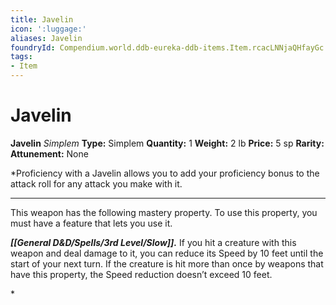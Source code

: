 ```yaml
---
title: Javelin
icon: ':luggage:'
aliases: Javelin
foundryId: Compendium.world.ddb-eureka-ddb-items.Item.rcacLNNjaQHfayGc
tags:
- Item
---
```


# Javelin

**Javelin**
_Simplem_
**Type:** Simplem
**Quantity:** 1
**Weight:** 2 lb
**Price:** 5 sp
**Rarity:** 
**Attunement:** None

*Proficiency with a Javelin allows you to add your proficiency bonus to the attack roll for any attack you make with it.
<div class="mastery-container"><hr />
<p>This weapon has the following mastery property. To use this property, you must have a feature that lets you use it.

***[[General D&D/Spells/3rd Level/Slow]].*** If you hit a creature with this weapon and deal damage to it, you can reduce its Speed by 10 feet until the start of your next turn. If the creature is hit more than once by weapons that have this property, the Speed reduction doesn’t exceed 10 feet.</p>*